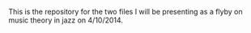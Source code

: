 This is the repository for the two files I will be presenting as a flyby 
on music theory in jazz on 4/10/2014.
